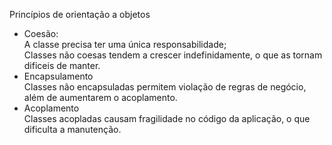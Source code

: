 Princípios de orientação a objetos
- Coesão:
 <br> A classe precisa ter uma única responsabilidade;
 <br> Classes não coesas tendem a crescer indefinidamente, o que as tornam dificeis de manter.
- Encapsulamento
 <br> Classes não encapsuladas permitem violação de regras de negócio, além de aumentarem o acoplamento.
- Acoplamento
 <br> Classes acopladas causam fragilidade no código da aplicação, o que dificulta a manutenção.
